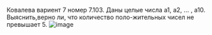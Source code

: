Ковалева вариент 7 номер 7.103. Даны целые числа a1, a2, ... , a10. Выяснить,верно ли, что количество поло-жительных чисел не превышает 5. 
![image](https://user-images.githubusercontent.com/113889299/216977146-d4b25f76-bbbd-4feb-b222-af0859dda70e.png)
